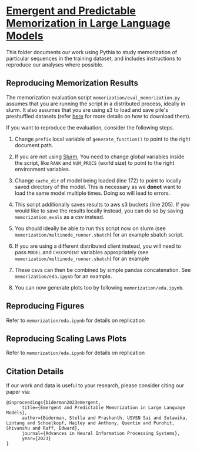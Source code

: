 # [Emergent and Predictable Memorization in Large Language Models](https://arxiv.org/pdf/2304.11158.pdf)

This folder documents our work using Pythia to study memorization of particular sequences in the training dataset, and includes instructions to reproduce our analyses where possible.

## Reproducing Memorization Results
The memorization evaluation script `memorization/eval_memorization.py` assumes that you are running the script in a distributed process, ideally in slurm. It also assumes that you are using s3 to load and save pile's preshuffled datasets (refer [here](https://github.com/EleutherAI/pythia/blob/main/README.md#dataset-viewer) for more details on how to download them).

If you want to reproduce the evaluation, consider the following steps.

1. Change `prefix` local variable of `generate_function()` to point to the right document path.

2. If you are not using [Slurm](https://slurm.schedmd.com/documentation.html), You need to change global variables inside the script, like `RANK` and `NUM_PROCS` (world size) to point to the right environment variables.

3. Change `cache_dir` of model being loaded (line 172) to point to locally saved directory of the model. This is necessary as we **donot** want to load the same model multiple times. Doing so will lead to errors.

4. This script additionally saves results to aws s3 buckets (line 205). If you would like to save the results locally instead, you can do so by saving `memorization_evals` as a csv instead.

5. You should ideally be able to run this script now on slurm (see `memorization/multinode_runner.sbatch`) for an example sbatch script.

6. If you are using a different distributed client instead, you will need to pass `MODEL` and `CHECKPOINT` variables appropriately (see `memorization/multinode_runner.sbatch`) for an example 

7. These csvs can then be combined by simple pandas concatenation. See `memorization/eda.ipynb` for an example.

8. You can now generate plots too by following `memorization/eda.ipynb`.

## Reproducing Figures

Refer to `memorization/eda.ipynb` for details on replication

## Reproducing Scaling Laws Plots

Refer to `memorization/eda.ipynb` for details on replication

## Citation Details

If our work and data is useful to your research, please consider citing our paper via:

```
@inproceedings{biderman2023emergent,
      title={Emergent and Predictable Memorization in Large Language Models}, 
      author={Biderman, Stella and Prashanth, USVSN Sai and Sutawika, Lintang and Schoelkopf, Hailey and Anthony, Quentin and Purohit, Shivanshu and Raff, Edward},
      journal={Advances in Neural Information Processing Systems},
      year={2023}
}
```

